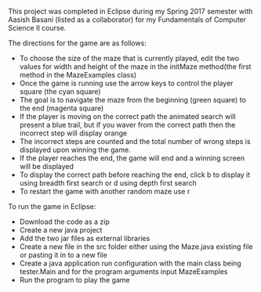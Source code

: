 This project was completed in Eclipse during my Spring 2017 semester with Aasish Basani (listed as a collaborator) for my Fundamentals of Computer Science II course. 

The directions for the game are as follows:
- To choose the size of the maze that is currently played, edit the two values for width and height of the maze in the initMaze method(the first method in the MazeExamples class)
- Once the game is running use the arrow keys to control the player square (the cyan square)
- The goal is to navigate the maze from the beginning (green square) to the end (magenta square)
- If the player is moving on the correct path the animated search will present a blue trail, but if you waver from 
 the correct path then the incorrect step will display orange 
- The incorrect steps are counted and the total number of wrong steps is displayed upon winning the game.
- If the player reaches the end, the game will end and a winning screen will be displayed
- To display the correct path before reaching the end, click b to display it using breadth first search or d using depth first search 
- To restart the game with another random maze use r

To run the game in Eclipse: 
- Download the code as a zip
- Create a new java project
- Add the two jar files as external libraries
- Create a new file in the src folder either using the Maze.java existing file or pasting it in to a new file
- Create a java application run configuration with the main class being tester.Main and for the program arguments input MazeExamples
- Run the program to play the game

